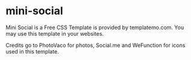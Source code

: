 # mini-social

Mini Social is a Free CSS Template is provided by templatemo.com.
You may use this template in your websites.

Credits go to PhotoVaco for photos, Social.me and WeFunction for icons used in this template.
